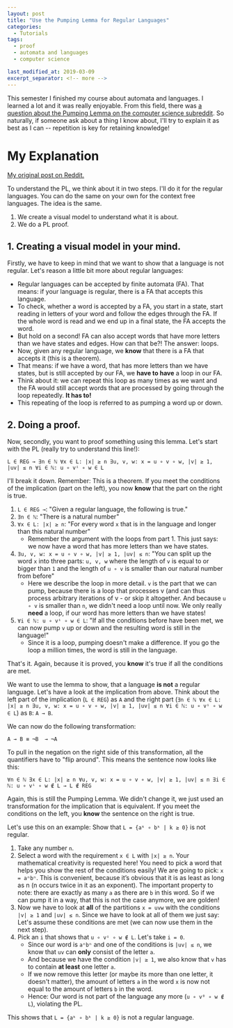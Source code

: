 ```yaml
---
layout: post
title: "Use the Pumping Lemma for Regular Languages"
categories:
  - Tutorials
tags:
  - proof
  - automata and languages
  - computer science

last_modified_at: 2019-03-09
excerpt_separator: <!-- more -->
---
```


This semester I finished my course about automata and languages. I learned a lot and it was really enjoyable. From this field, there was [a question about the Pumping Lemma on the computer science subreddit](https://old.reddit.com/r/computerscience/comments/atrs4y/pumping_lemma_in_theory_of_computation/). So naturally, if someone ask about a thing I know about, I'll try to explain it as best as I can -- repetition is key for retaining knowledge!

<!-- more -->

# My Explanation

[My original post on Reddit.](https://old.reddit.com/r/computerscience/comments/atrs4y/pumping_lemma_in_theory_of_computation/eh3aw9k/)

To understand the PL, we think about it in two steps. I'll do it for the regular languages. You can do the same on your own for the context free languages. The idea is the same.

1. We create a visual model to understand what it is about.
2. We do a PL proof.

## 1. Creating a visual model in your mind.

Firstly, we have to keep in mind that we want to show that a language is not regular. Let's reason a little bit more about regular languages:

- Regular languages can be accepted by finite automata (FA). That means: if your language is regular, there is a FA that accepts this language.
- To check, whether a word is accepted by a FA, you start in a state, start reading in letters of your word and follow the edges through the FA. If the whole word is read and we end up in a final state, the FA accepts the word.
- But hold on a second! FA can also accept words that have more letters than we have states and edges. How can that be?! The answer: loops.
- Now, given any regular language, we **know** that there is a FA that accepts it (this is a theorem).
- That means: if we have a word, that has more letters than we have states, but is still accepted by our FA, we **have to have** a loop in our FA.
- Think about it: we can repeat this loop as many times as we want and the FA would still accept words that are processed by going through the loop repeatedly. **It has to!**
- This repeating of the loop is referred to as pumping a word up or down.


## 2. Doing a proof.
Now, secondly, you want to proof something using this lemma. Let's start with the PL (really try to understand this line!):

`L ∈ REG → ∃n ∈ ℕ ∀x ∈ L: |x| ≥ n ∃u, v, w: x = u ∘ v ∘ w, |v| ≥ 1, |uv| ≤ n ∀i ∈ ℕ: u ∘ vⁱ ∘ w ∈ L`

I'll break it down. Remember: This is a theorem. If you meet the conditions of the implication (part on the left), you now **know** that the part on the right is true.

1. `L ∈ REG →`: "Given a regular language, the following is true."
2. `∃n ∈ ℕ`: "There is a natural number"
3. `∀x ∈ L: |x| ≥ n`: "For every word `x` that is in the language and longer than this natural number"
    - Remember the argument with the loops from part 1. This just says: we now have a word that has more letters than we have states.
4. `∃u, v, w: x = u ∘ v ∘ w, |v| ≥ 1, |uv| ≤ n`: "You can split up the word `x` into three parts: `u, v, w` where the length of `v` is equal to or bigger than `1` and the length of `u ∘ v` is smaller than our natural number from before"
    - Here we describe the loop in more detail. `v` is the part that we can pump, because there is a loop that processes v (and can thus process arbitrary iterations of v - or skip it altogether. And because `u ∘ v` is smaller than `n`, we didn't need a loop until now. We only really **need** a loop, if our word has more letters than we have states!
5. `∀i ∈ ℕ: u ∘ vⁱ ∘ w ∈ L`: "If all the conditions before have been met, we can now pump `v` up or down and the resulting word is still in the language!"
    - Since it is a loop, pumping doesn't make a difference. If you go the loop a million times, the word is still in the language.

That's it. Again, because it is proved, you **know** it's true if all the conditions are met.

We want to use the lemma to show, that a language **is not** a regular language. Let's have a look at the implication from above. Think about the left part of the implication (`L ∈ REG`) as `A` and the right part (`∃n ∈ ℕ ∀x ∈ L: |x| ≥ n ∃u, v, w: x = u ∘ v ∘ w, |v| ≥ 1, |uv| ≤ n ∀i ∈ ℕ: u ∘ vⁱ ∘ w ∈ L`) as `B`: `A → B`.

We can now do the following transformation:

`A → B ≡ ¬B  → ¬A`

To pull in the negation on the right side of this transformation, all the quantifiers have to "flip around". This means the sentence now looks like this:

`∀n ∈ ℕ ∃x ∈ L: |x| ≥ n ∀u, v, w: x = u ∘ v ∘ w, |v| ≥ 1, |uv| ≤ n ∃i ∈ ℕ: u ∘ vⁱ ∘ w ∉ L → L ∉ REG`

Again, this is still the Pumping Lemma. We didn't change it, we just used an transformation for the implication that is equivalent. If you meet the conditions on the left, you **know** the sentence on the right is true.

Let's use this on an example: Show that `L = {aᵏ ∘ bᵏ | k ≥ 0}` is not regular.

1. Take any number `n`.
2. Select a word with the requirement `x ∈ L` with `|x| ≥ n`. Your mathematical creativity is requested here! You need to pick a word that helps you show the rest of the conditions easily! We are going to pick: `x = aⁿbⁿ`. This is convenient, because it’s obvious that it is as least as long as n (n occurs twice in it as an exponent). The important property to note: there are exactly as many `a` as there are `b` in this word. So if we can pump it in a way, that this is not the case anymore, we are golden!
3. Now we have to look at **all** of the partitions `x = uvw` with the conditions `|v| ≥ 1` and `|uv| ≤ n`. Since we have to look at all of them we just say: Let's assume these conditions are met (we can now use them in the next step).
4. Pick an `i` that shows that `u ∘ vⁱ ∘ w ∉ L`. Let's take `i = 0`.
    - Since our word is `aⁿbⁿ` and one of the conditions is `|uv| ≤ n`, we know that `uv` can **only** consist of the letter `a`.
    - And because we have the condition `|v| ≥ 1`, we also know that `v` has to contain **at least** one letter `a`.
    - If we now remove this letter (or maybe its more than one letter, it doesn't matter), the amount of letters `a` in the word `x` is now not equal to the amount of letters `b` in the word.
    - Hence: Our word is not part of the language any more (`u ∘ v⁰ ∘ w ∉ L`), violating the PL.

This shows that `L = {aᵏ ∘ bᵏ | k ≥ 0}` is not a regular language.